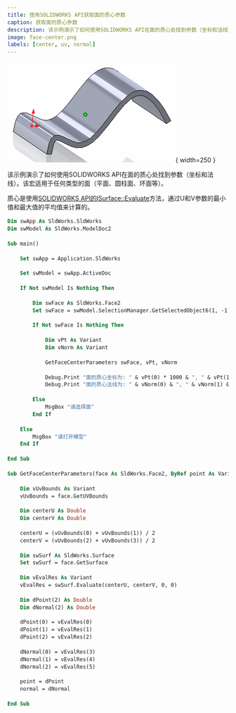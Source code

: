```yaml
---
title: 使用SOLIDWORKS API获取面的质心参数
caption: 获取面的质心参数
description: 该示例演示了如何使用SOLIDWORKS API在面的质心处找到参数（坐标和法线）
image: face-center.png
labels: [center, uv, normal]
---
```

![在面的中心创建的点](face-center.png){ width=250 }

该示例演示了如何使用SOLIDWORKS API在面的质心处找到参数（坐标和法线）。该宏适用于任何类型的面（平面、圆柱面、环面等）。

质心是使用[SOLIDWORKS API的ISurface::Evaluate](https://help.solidworks.com/2018/english/api/sldworksapi/solidworks.interop.sldworks~solidworks.interop.sldworks.isurface~evaluate.html)方法，通过U和V参数的最小值和最大值的平均值来计算的。

``` vb
Dim swApp As SldWorks.SldWorks
Dim swModel As SldWorks.ModelDoc2

Sub main()

    Set swApp = Application.SldWorks
    
    Set swModel = swApp.ActiveDoc
    
    If Not swModel Is Nothing Then
        
        Dim swFace As SldWorks.Face2
        Set swFace = swModel.SelectionManager.GetSelectedObject6(1, -1)
        
        If Not swFace Is Nothing Then
            
            Dim vPt As Variant
            Dim vNorm As Variant
            
            GetFaceCenterParameters swFace, vPt, vNorm
            
            Debug.Print "面的质心坐标为: " & vPt(0) * 1000 & ", " & vPt(1) * 1000 & ", " & vPt(2) * 1000
            Debug.Print "面的质心法线为: " & vNorm(0) & ", " & vNorm(1) & ", " & vNorm(2)
        
        Else
            MsgBox "请选择面"
        End If
        
    Else
        MsgBox "请打开模型"
    End If
    
End Sub

Sub GetFaceCenterParameters(face As SldWorks.Face2, ByRef point As Variant, ByRef normal As Variant)
    
    Dim vUvBounds As Variant
    vUvBounds = face.GetUVBounds
    
    Dim centerU As Double
    Dim centerV As Double
        
    centerU = (vUvBounds(0) + vUvBounds(1)) / 2
    centerV = (vUvBounds(2) + vUvBounds(3)) / 2
    
    Dim swSurf As SldWorks.Surface
    Set swSurf = face.GetSurface
    
    Dim vEvalRes As Variant
    vEvalRes = swSurf.Evaluate(centerU, centerV, 0, 0)
    
    Dim dPoint(2) As Double
    Dim dNormal(2) As Double
    
    dPoint(0) = vEvalRes(0)
    dPoint(1) = vEvalRes(1)
    dPoint(2) = vEvalRes(2)
    
    dNormal(0) = vEvalRes(3)
    dNormal(1) = vEvalRes(4)
    dNormal(2) = vEvalRes(5)
    
    point = dPoint
    normal = dNormal
    
End Sub
```